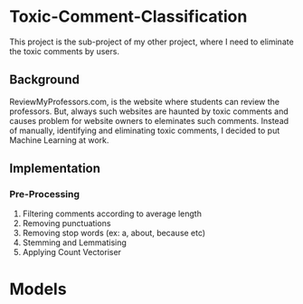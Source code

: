 # Toxic-Comment-Classification
This project is the sub-project of my other project, where I need to eliminate the toxic comments by users. 

## Background

ReviewMyProfessors.com, is the website where students can review the professors. But, always such websites are haunted by toxic comments
and causes problem for website owners to eleminates such comments. Instead of manually, identifying and eliminating toxic comments, I decided
to put Machine Learning at work.

## Implementation

### Pre-Processing
1) Filtering comments according to average length
2) Removing punctuations
3) Removing stop words (ex: a, about, because etc)
4) Stemming and Lemmatising
5) Applying Count Vectoriser

# Models
